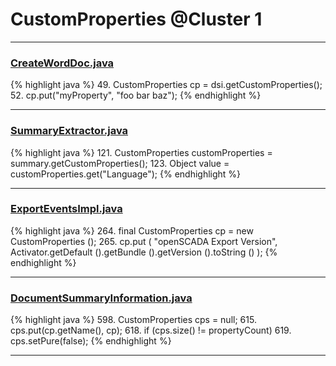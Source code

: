 # CustomProperties @Cluster 1

***

### [CreateWordDoc.java](https://searchcode.com/codesearch/view/111543829/)
{% highlight java %}
49. CustomProperties cp = dsi.getCustomProperties();
52. cp.put("myProperty", "foo bar baz");
{% endhighlight %}

***

### [SummaryExtractor.java](https://searchcode.com/codesearch/view/111785558/)
{% highlight java %}
121. CustomProperties customProperties = summary.getCustomProperties();
123.     Object value = customProperties.get("Language");
{% endhighlight %}

***

### [ExportEventsImpl.java](https://searchcode.com/codesearch/view/122444114/)
{% highlight java %}
264. final CustomProperties cp = new CustomProperties ();
265. cp.put ( "openSCADA Export Version", Activator.getDefault ().getBundle ().getVersion ().toString () );
{% endhighlight %}

***

### [DocumentSummaryInformation.java](https://searchcode.com/codesearch/view/15642675/)
{% highlight java %}
598. CustomProperties cps = null;
615.             cps.put(cp.getName(), cp);
618.     if (cps.size() != propertyCount)
619.         cps.setPure(false);
{% endhighlight %}

***

